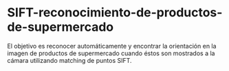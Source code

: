 # SIFT-reconocimiento-de-productos-de-supermercado
El objetivo es reconocer automáticamente y encontrar la orientación en la imagen de productos de supermercado cuando éstos son mostrados a la cámara utilizando matching de puntos SIFT. 
